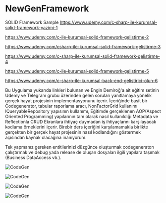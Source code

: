 # NewGenFramework
SOLID Framework Sample
https://www.udemy.com/c-sharp-ile-kurumsal-solid-framework-yazimi-1

https://www.udemy.com/c-ile-kurumsal-solid-framework-gelistirme-2

https://www.udemy.com/csharp-ile-kurumsal-solid-framework-gelistirme-3

https://www.udemy.com/c-sharp-ile-kurumsal-solid-framework-gelistirme-4

https://www.udemy.com/c-ile-kurumsal-solid-framework-gelistirme-5

https://www.udemy.com/c-sharp-ile-kurumsal-back-end-gelistirici-olun-6

Bu Uygulama yukarıda linkleri bulunan ve Engin Demiroğ'a ait eğitim setinin 
Udemy ve Telegram grubu üzerinden gelen soruları yanıtlamaya yönelik gerçek hayat projesinin implementasyonunu içerir.
İçeriğinde basit bir Codegenerator, tabular raporlama aracı, NonFactorGrid kullanımı IQueryableRepository yapısının kullanımı, 
Eğitimde gerçeklenen AOP(Aspect Oriented Programming) yapılarının tam olarak nasıl kullanıldığı 
Metadata ve Reflectionla CRUD Ekranlara ihtiyaç duymadan
iş ihtiyaçlarını karşılayacak kodlama örneklerini içerir.
Birebir ders içeriğini karşılamamakla birlikte gerçekten bir gerçek hayat projesinin nasıl kodlandığını göstermek açısından kaynak olacağına inanıyorum. 


Tek yapmanız gereken entitilerinizi düzgünce oluşturmak 
codegeneratorı çalıştırmak ve debug yada release de oluşan dosyaları ilgili yapılara taşımak (Business DataAccess vb.). 

![CodeGen](https://github.com/keremvaris/NewGenFramework/blob/master/ReadmeImages/codeGenerator.png)

![CodeGen](https://github.com/keremvaris/NewGenFramework/blob/master/ReadmeImages/2019-03-08_16-00-45.png)

![CodeGen](https://github.com/keremvaris/NewGenFramework/blob/master/ReadmeImages/2019-03-08_16-00-31.png)

![CodeGen](https://github.com/keremvaris/NewGenFramework/blob/master/ReadmeImages/c2019-03-08_16-00-55.png)



